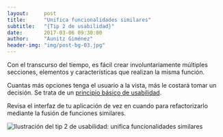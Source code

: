 ```yaml
---
layout:     post
title:      "Unifica funcionalidades similares"
subtitle:   "{Tip 2 de usabilidad}"
date:       2017-03-06 09:30:00
author:     "Aunitz Giménez"
header-img: "img/post-bg-03.jpg"
---
```


<p>Con el transcurso del tiempo, es fácil crear involuntariamente múltiples secciones, elementos y características que realizan la misma función.</p>

<p>Cuantas más opciones tenga el usuario a la vista, más le costará tomar un decisión. Se trata de un <a href="{{ site.baseurl }}{% post_url 2017-01-18-principios-usabilidad %}">principio básico de usabilidad</a>.</p>

<p>Revisa el interfaz de tu aplicación de vez en cuando para refactorizarlo mediante la fusión de funciones similares.</p>

<p><img src="{{ site.baseurl }}/img/tip-2-unifica-funcionalidades-similares.png" alt="Ilustración del tip 2 de usabilidad: unifica funcionalidades similares"></p>
